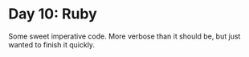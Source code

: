 # Day 10: Ruby

Some sweet imperative code. More verbose than it should be, but
just wanted to finish it quickly.
